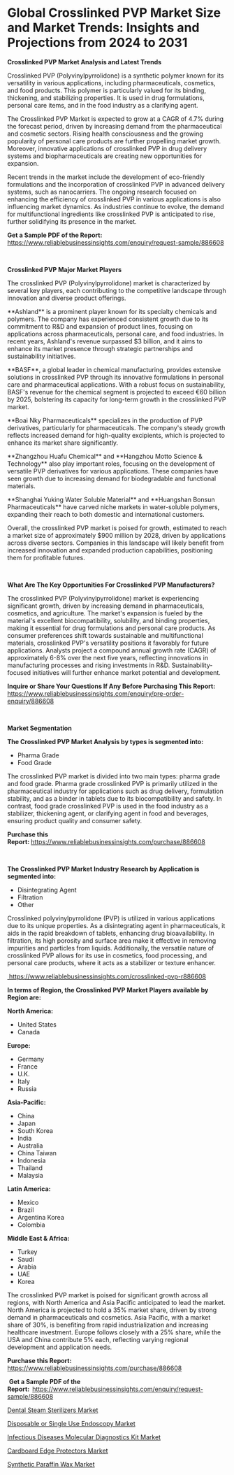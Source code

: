 <p><h1>Global Crosslinked PVP Market Size and Market Trends: Insights and Projections from 2024 to 2031</h1></p><p><strong>Crosslinked PVP Market Analysis and Latest Trends</strong></p>
<p><p>Crosslinked PVP (Polyvinylpyrrolidone) is a synthetic polymer known for its versatility in various applications, including pharmaceuticals, cosmetics, and food products. This polymer is particularly valued for its binding, thickening, and stabilizing properties. It is used in drug formulations, personal care items, and in the food industry as a clarifying agent. </p><p>The Crosslinked PVP Market is expected to grow at a CAGR of 4.7% during the forecast period, driven by increasing demand from the pharmaceutical and cosmetic sectors. Rising health consciousness and the growing popularity of personal care products are further propelling market growth. Moreover, innovative applications of crosslinked PVP in drug delivery systems and biopharmaceuticals are creating new opportunities for expansion.</p><p>Recent trends in the market include the development of eco-friendly formulations and the incorporation of crosslinked PVP in advanced delivery systems, such as nanocarriers. The ongoing research focused on enhancing the efficiency of crosslinked PVP in various applications is also influencing market dynamics. As industries continue to evolve, the demand for multifunctional ingredients like crosslinked PVP is anticipated to rise, further solidifying its presence in the market.</p></p>
<p><strong>Get a Sample PDF of the Report:&nbsp;</strong> <a href="https://www.reliablebusinessinsights.com/enquiry/request-sample/886608?utm_campaign=96&utm_medium=2&utm_source=Github&utm_content=ia&utm_term=08112024&utm_id=crosslinked-pvp">https://www.reliablebusinessinsights.com/enquiry/request-sample/886608</a></p>
<p>&nbsp;</p>
<p><strong>Crosslinked PVP Major Market Players</strong></p>
<p><p>The crosslinked PVP (Polyvinylpyrrolidone) market is characterized by several key players, each contributing to the competitive landscape through innovation and diverse product offerings. </p><p>**Ashland** is a prominent player known for its specialty chemicals and polymers. The company has experienced consistent growth due to its commitment to R&D and expansion of product lines, focusing on applications across pharmaceuticals, personal care, and food industries. In recent years, Ashland's revenue surpassed $3 billion, and it aims to enhance its market presence through strategic partnerships and sustainability initiatives.</p><p>**BASF**, a global leader in chemical manufacturing, provides extensive solutions in crosslinked PVP through its innovative formulations in personal care and pharmaceutical applications. With a robust focus on sustainability, BASF's revenue for the chemical segment is projected to exceed €60 billion by 2025, bolstering its capacity for long-term growth in the crosslinked PVP market.</p><p>**Boai Nky Pharmaceuticals** specializes in the production of PVP derivatives, particularly for pharmaceuticals. The company's steady growth reflects increased demand for high-quality excipients, which is projected to enhance its market share significantly. </p><p>**Zhangzhou Huafu Chemical** and **Hangzhou Motto Science & Technology** also play important roles, focusing on the development of versatile PVP derivatives for various applications. These companies have seen growth due to increasing demand for biodegradable and functional materials.</p><p>**Shanghai Yuking Water Soluble Material** and **Huangshan Bonsun Pharmaceuticals** have carved niche markets in water-soluble polymers, expanding their reach to both domestic and international customers.</p><p>Overall, the crosslinked PVP market is poised for growth, estimated to reach a market size of approximately $900 million by 2028, driven by applications across diverse sectors. Companies in this landscape will likely benefit from increased innovation and expanded production capabilities, positioning them for profitable futures.</p></p>
<p>&nbsp;</p>
<p><strong>What Are The Key Opportunities For Crosslinked PVP Manufacturers?</strong></p>
<p><p>The crosslinked PVP (Polyvinylpyrrolidone) market is experiencing significant growth, driven by increasing demand in pharmaceuticals, cosmetics, and agriculture. The market's expansion is fueled by the material's excellent biocompatibility, solubility, and binding properties, making it essential for drug formulations and personal care products. As consumer preferences shift towards sustainable and multifunctional materials, crosslinked PVP's versatility positions it favorably for future applications. Analysts project a compound annual growth rate (CAGR) of approximately 6-8% over the next five years, reflecting innovations in manufacturing processes and rising investments in R&D. Sustainability-focused initiatives will further enhance market potential and development.</p></p>
<p><strong>Inquire or Share Your Questions If Any Before Purchasing This Report:</strong> <a href="https://www.reliablebusinessinsights.com/enquiry/pre-order-enquiry/886608?utm_campaign=96&utm_medium=2&utm_source=Github&utm_content=ia&utm_term=08112024&utm_id=crosslinked-pvp">https://www.reliablebusinessinsights.com/enquiry/pre-order-enquiry/886608</a></p>
<p>&nbsp;</p>
<p><strong>Market Segmentation</strong></p>
<p><strong>The Crosslinked PVP Market Analysis by types is segmented into:</strong></p>
<p><ul><li>Pharma Grade</li><li>Food Grade</li></ul></p>
<p><p>The crosslinked PVP market is divided into two main types: pharma grade and food grade. Pharma grade crosslinked PVP is primarily utilized in the pharmaceutical industry for applications such as drug delivery, formulation stability, and as a binder in tablets due to its biocompatibility and safety. In contrast, food grade crosslinked PVP is used in the food industry as a stabilizer, thickening agent, or clarifying agent in food and beverages, ensuring product quality and consumer safety.</p></p>
<p><strong>Purchase this Report:&nbsp;</strong><a href="https://www.reliablebusinessinsights.com/purchase/886608?utm_campaign=96&utm_medium=2&utm_source=Github&utm_content=ia&utm_term=08112024&utm_id=crosslinked-pvp">https://www.reliablebusinessinsights.com/purchase/886608</a></p>
<p>&nbsp;</p>
<p><strong>The Crosslinked PVP Market Industry Research by Application is segmented into:</strong></p>
<p><ul><li>Disintegrating Agent</li><li>Filtration</li><li>Other</li></ul></p>
<p><p>Crosslinked polyvinylpyrrolidone (PVP) is utilized in various applications due to its unique properties. As a disintegrating agent in pharmaceuticals, it aids in the rapid breakdown of tablets, enhancing drug bioavailability. In filtration, its high porosity and surface area make it effective in removing impurities and particles from liquids. Additionally, the versatile nature of crosslinked PVP allows for its use in cosmetics, food processing, and personal care products, where it acts as a stabilizer or texture enhancer.</p></p>
<p><a href="https://www.reliablebusinessinsights.com/crosslinked-pvp-r886608?utm_campaign=96&utm_medium=2&utm_source=Github&utm_content=ia&utm_term=08112024&utm_id=crosslinked-pvp">&nbsp;https://www.reliablebusinessinsights.com/crosslinked-pvp-r886608</a></p>
<p><strong>In terms of Region, the Crosslinked PVP Market Players available by Region are:</strong></p>
<p>
    <p> <strong> North America: </strong>
        <ul>
            <li>United States</li>
            <li>Canada</li>
        </ul>
        </p> 
    <p> <strong> Europe: </strong>
        <ul>
            <li>Germany</li>
            <li>France</li>
            <li>U.K.</li>
            <li>Italy</li>
            <li>Russia</li>
        </ul>
        </p> 
    <p> <strong> Asia-Pacific: </strong>
        <ul>
            <li>China</li>
            <li>Japan</li>
            <li>South Korea</li>
            <li>India</li>
            <li>Australia</li>
            <li>China Taiwan</li>
            <li>Indonesia</li>
            <li>Thailand</li>
            <li>Malaysia</li>
        </ul>
        </p> 
    <p> <strong> Latin America: </strong>
        <ul>
            <li>Mexico</li>
            <li>Brazil</li>
            <li>Argentina Korea</li>
            <li>Colombia</li>
        </ul>
        </p> 
    <p> <strong> Middle East & Africa: </strong>
        <ul>
            <li>Turkey</li>
            <li>Saudi</li>
            <li>Arabia</li>
            <li>UAE</li>
            <li>Korea</li>
        </ul>
    </p>
    </p>
<p><p>The crosslinked PVP market is poised for significant growth across all regions, with North America and Asia Pacific anticipated to lead the market. North America is projected to hold a 35% market share, driven by strong demand in pharmaceuticals and cosmetics. Asia Pacific, with a market share of 30%, is benefiting from rapid industrialization and increasing healthcare investment. Europe follows closely with a 25% share, while the USA and China contribute 5% each, reflecting varying regional development and application needs.</p></p>
<p><strong>Purchase this Report: </strong><a href="https://www.reliablebusinessinsights.com/purchase/886608?utm_campaign=96&utm_medium=2&utm_source=Github&utm_content=ia&utm_term=08112024&utm_id=crosslinked-pvp">https://www.reliablebusinessinsights.com/purchase/886608</a></p>
<p>&nbsp;<strong>Get a Sample PDF of the Report:&nbsp;&nbsp;</strong><a href="https://www.reliablebusinessinsights.com/enquiry/request-sample/886608?utm_campaign=96&utm_medium=2&utm_source=Github&utm_content=ia&utm_term=08112024&utm_id=crosslinked-pvp">https://www.reliablebusinessinsights.com/enquiry/request-sample/886608</a></p>
<p><strong></strong></p>
<p><p><a href="https://issuu.com/reportprime-2/docs/dental-steam-sterilizers-market-siz_2aae8adda4f5bd?utm_campaign=96&utm_medium=2&utm_source=Github&utm_content=ia&utm_term=08112024&utm_id=crosslinked-pvp">Dental Steam Sterilizers Market</a></p><p><a href="https://issuu.com/reportprime-2/docs/disposable-or-single-use-endoscopy-_05a84da75a0f28?utm_campaign=96&utm_medium=2&utm_source=Github&utm_content=ia&utm_term=08112024&utm_id=crosslinked-pvp">Disposable or Single Use Endoscopy Market</a></p><p><a href="https://issuu.com/reportprime-2/docs/infectious-diseases-molecular-diagn_15cbb05d6c3faa?utm_campaign=96&utm_medium=2&utm_source=Github&utm_content=ia&utm_term=08112024&utm_id=crosslinked-pvp">Infectious Diseases Molecular Diagnostics Kit Market</a></p><p><a href="https://github.com/tomasa8xtkvotaw/Market-Research-Report-List-1/blob/main/cardboard-edge-protectors-market.md?utm_campaign=96&utm_medium=2&utm_source=Github&utm_content=ia&utm_term=08112024&utm_id=crosslinked-pvp">Cardboard Edge Protectors Market</a></p><p><a href="https://github.com/bramarquesw0f/Market-Research-Report-List-1/blob/main/synthetic-paraffin-wax-market.md?utm_campaign=96&utm_medium=2&utm_source=Github&utm_content=ia&utm_term=08112024&utm_id=crosslinked-pvp">Synthetic Paraffin Wax Market</a></p></p>